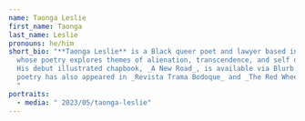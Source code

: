 ```yaml
---
name: Taonga Leslie
first_name: Taonga
last_name: Leslie
pronouns: he/him
short_bio: "**Taonga Leslie** is a Black queer poet and lawyer based in Brooklyn
  whose poetry explores themes of alienation, transcendence, and self discovery.
  His debut illustrated chapbook, _A New Road_, is available via Blurb. His
  poetry has also appeared in _Revista Trama Bodoque_ and _The Red Wheelbarrow_.
  "
portraits:
  - media: " 2023/05/taonga-leslie"
---
```


